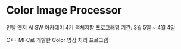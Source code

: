 # Color Image Processor

인텔 엣지 AI SW 아카데미 4기
객체지향 프로그래밍
기간: 3월 5일 ~ 4월 4일

C++ MFC로 개발한 Color 영상 처리 프로그램
